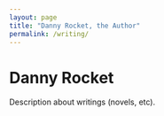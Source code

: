 ```yaml
---
layout: page
title: "Danny Rocket, the Author"
permalink: /writing/
---
```

<html lang="en">
  <head>
    <title>Danny Rocket</title>
  </head>
  <body>
    <h1>Danny Rocket</h1>
Description about writings (novels, etc).
  </body>
  </html>
  
